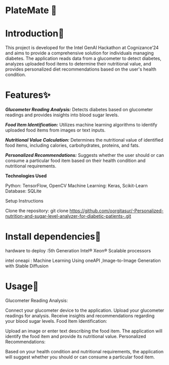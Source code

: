 # PlateMate 🍝



# Introduction🐨
This project is developed for the Intel GenAI Hackathon at Cognizance’24 and aims to provide a comprehensive solution for individuals managing diabetes. The application reads data from a glucometer to detect diabetes, analyzes uploaded food items to determine their nutritional value, and provides personalized diet recommendations based on the user's health condition.


# Features✨
_**Glucometer Reading Analysis:**_ Detects diabetes based on glucometer readings and provides insights into blood sugar levels.

_**Food Item Identification:**_ Utilizes machine learning algorithms to identify uploaded food items from images or text inputs.

_**Nutritional Value Calculation:**_ Determines the nutritional value of identified food items, including calories, carbohydrates, proteins, and fats.

_**Personalized Recommendations:**_ Suggests whether the user should or can consume a particular food item based on their health condition and nutritional requirements.

****Technologies Used****

Python: TensorFlow, OpenCV
Machine Learning: Keras, Scikit-Learn
Database: SQLite

Setup Instructions

Clone the repository:
git clone https://github.com/oorgitasur/-Personalized-nutrition-and-sugar-level-analyzer-for-diabetic-patients-.git


# Install dependencies🌱

hardware to deploy :5th Generation Intel® Xeon® Scalable processors 

intel oneapi : Machine Learning Using oneAPI ,Image-to-Image Generation with Stable Diffusion


# Usage🤖
Glucometer Reading Analysis:

Connect your glucometer device to the application.
Upload your glucometer readings for analysis.
Receive insights and recommendations regarding your blood sugar levels.
Food Item Identification:

Upload an image or enter text describing the food item.
The application will identify the food item and provide its nutritional value.
Personalized Recommendations:

Based on your health condition and nutritional requirements, the application will suggest whether you should or can consume a particular food item.

